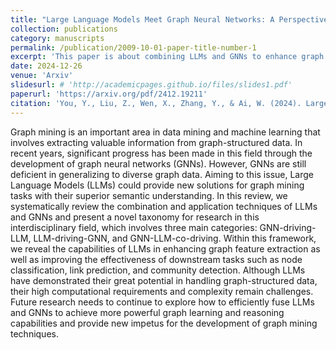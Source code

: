 ```yaml
---
title: "Large Language Models Meet Graph Neural Networks: A Perspective of Graph Mining"
collection: publications
category: manuscripts
permalink: /publication/2009-10-01-paper-title-number-1
excerpt: 'This paper is about combining LLMs and GNNs to enhance graph mining tasks, proposing three fusion approaches, and exploring efficient integration techniques.'
date: 2024-12-26
venue: 'Arxiv'
slidesurl: # 'http://academicpages.github.io/files/slides1.pdf'
paperurl: 'https://arxiv.org/pdf/2412.19211'
citation: 'You, Y., Liu, Z., Wen, X., Zhang, Y., & Ai, W. (2024). Large Language Models Meet Graph Neural Networks: A Perspective of Graph Mining. arXiv preprint arXiv:2412.19211.'
---
```


Graph mining is an important area in data mining and machine learning that involves extracting valuable information from graph-structured data. In recent years, significant progress has been made in this field through the development of graph neural networks (GNNs). However, GNNs are still deficient in generalizing to diverse graph data. Aiming to this issue, Large Language Models (LLMs) could provide new solutions for graph mining tasks with their superior semantic understanding. In this review, we systematically review the combination and application techniques of LLMs and GNNs and present a novel taxonomy for research in this interdisciplinary field, which involves three main categories: GNN-driving-LLM, LLM-driving-GNN, and GNN-LLM-co-driving. Within this framework, we reveal the capabilities of LLMs in enhancing graph feature extraction as well as improving the effectiveness of downstream tasks such as node classification, link prediction, and community detection. Although LLMs have demonstrated their great potential in handling graph-structured data, their high computational requirements and complexity remain challenges. Future research needs to continue to explore how to efficiently fuse LLMs and GNNs to achieve more powerful graph learning and reasoning capabilities and provide new impetus for the development of graph mining techniques.
